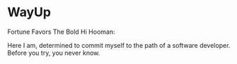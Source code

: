 # WayUp
Fortune Favors The Bold 
Hi Hooman:

Here I am, determined to commit myself to the path of a software developer.
Before you try, you never know.
